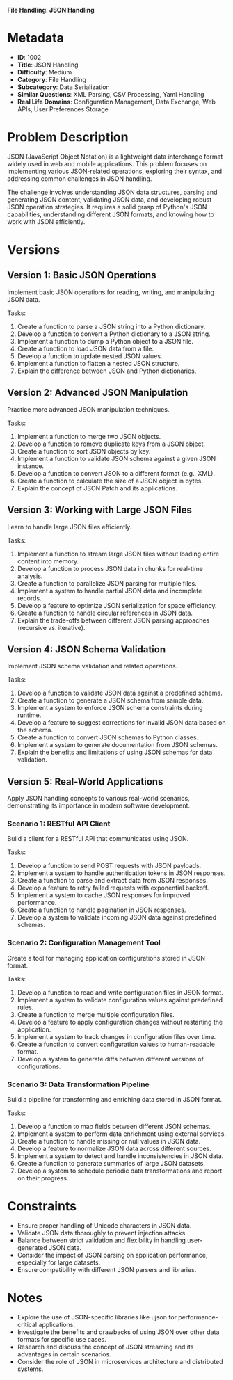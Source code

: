 **File Handling: JSON Handling**

# Metadata

- **ID**: 1002
- **Title**: JSON Handling
- **Difficulty**: Medium
- **Category**: File Handling
- **Subcategory**: Data Serialization
- **Similar Questions**: XML Parsing, CSV Processing, Yaml Handling
- **Real Life Domains**: Configuration Management, Data Exchange, Web APIs, User Preferences Storage

# Problem Description

JSON (JavaScript Object Notation) is a lightweight data interchange format widely used in web and mobile applications. This problem focuses on implementing various JSON-related operations, exploring their syntax, and addressing common challenges in JSON handling.

The challenge involves understanding JSON data structures, parsing and generating JSON content, validating JSON data, and developing robust JSON operation strategies. It requires a solid grasp of Python's JSON capabilities, understanding different JSON formats, and knowing how to work with JSON efficiently.

# Versions

## Version 1: Basic JSON Operations

Implement basic JSON operations for reading, writing, and manipulating JSON data.

Tasks:

1. Create a function to parse a JSON string into a Python dictionary.
2. Develop a function to convert a Python dictionary to a JSON string.
3. Implement a function to dump a Python object to a JSON file.
4. Create a function to load JSON data from a file.
5. Develop a function to update nested JSON values.
6. Implement a function to flatten a nested JSON structure.
7. Explain the difference between JSON and Python dictionaries.

## Version 2: Advanced JSON Manipulation

Practice more advanced JSON manipulation techniques.

Tasks:

1. Implement a function to merge two JSON objects.
2. Develop a function to remove duplicate keys from a JSON object.
3. Create a function to sort JSON objects by key.
4. Implement a function to validate JSON schema against a given JSON instance.
5. Develop a function to convert JSON to a different format (e.g., XML).
6. Create a function to calculate the size of a JSON object in bytes.
7. Explain the concept of JSON Patch and its applications.

## Version 3: Working with Large JSON Files

Learn to handle large JSON files efficiently.

Tasks:

1. Implement a function to stream large JSON files without loading entire content into memory.
2. Develop a function to process JSON data in chunks for real-time analysis.
3. Create a function to parallelize JSON parsing for multiple files.
4. Implement a system to handle partial JSON data and incomplete records.
5. Develop a feature to optimize JSON serialization for space efficiency.
6. Create a function to handle circular references in JSON data.
7. Explain the trade-offs between different JSON parsing approaches (recursive vs. iterative).

## Version 4: JSON Schema Validation

Implement JSON schema validation and related operations.

Tasks:

1. Develop a function to validate JSON data against a predefined schema.
2. Create a function to generate a JSON schema from sample data.
3. Implement a system to enforce JSON schema constraints during runtime.
4. Develop a feature to suggest corrections for invalid JSON data based on the schema.
5. Create a function to convert JSON schemas to Python classes.
6. Implement a system to generate documentation from JSON schemas.
7. Explain the benefits and limitations of using JSON schemas for data validation.

## Version 5: Real-World Applications

Apply JSON handling concepts to various real-world scenarios, demonstrating its importance in modern software development.

### Scenario 1: RESTful API Client

Build a client for a RESTful API that communicates using JSON.

Tasks:

1. Develop a function to send POST requests with JSON payloads.
2. Implement a system to handle authentication tokens in JSON responses.
3. Create a function to parse and extract data from JSON responses.
4. Develop a feature to retry failed requests with exponential backoff.
5. Implement a system to cache JSON responses for improved performance.
6. Create a function to handle pagination in JSON responses.
7. Develop a system to validate incoming JSON data against predefined schemas.

### Scenario 2: Configuration Management Tool

Create a tool for managing application configurations stored in JSON format.

Tasks:

1. Develop a function to read and write configuration files in JSON format.
2. Implement a system to validate configuration values against predefined rules.
3. Create a function to merge multiple configuration files.
4. Develop a feature to apply configuration changes without restarting the application.
5. Implement a system to track changes in configuration files over time.
6. Create a function to convert configuration values to human-readable format.
7. Develop a system to generate diffs between different versions of configurations.

### Scenario 3: Data Transformation Pipeline

Build a pipeline for transforming and enriching data stored in JSON format.

Tasks:

1. Develop a function to map fields between different JSON schemas.
2. Implement a system to perform data enrichment using external services.
3. Create a function to handle missing or null values in JSON data.
4. Develop a feature to normalize JSON data across different sources.
5. Implement a system to detect and handle inconsistencies in JSON data.
6. Create a function to generate summaries of large JSON datasets.
7. Develop a system to schedule periodic data transformations and report on their progress.

# Constraints

- Ensure proper handling of Unicode characters in JSON data.
- Validate JSON data thoroughly to prevent injection attacks.
- Balance between strict validation and flexibility in handling user-generated JSON data.
- Consider the impact of JSON parsing on application performance, especially for large datasets.
- Ensure compatibility with different JSON parsers and libraries.

# Notes

- Explore the use of JSON-specific libraries like ujson for performance-critical applications.
- Investigate the benefits and drawbacks of using JSON over other data formats for specific use cases.
- Research and discuss the concept of JSON streaming and its advantages in certain scenarios.
- Consider the role of JSON in microservices architecture and distributed systems.
